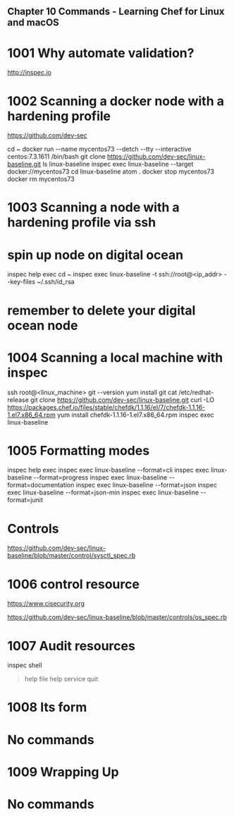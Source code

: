 Chapter 10 Commands - Learning Chef for Linux and macOS
-------------------------------------------------------

1001 Why automate validation?
=============================
http://inspec.io

1002 Scanning a docker node with a hardening profile
====================================================
https://github.com/dev-sec

cd ~
docker run --name mycentos73 --detch --tty --interactive centos:7.3.1611 /bin/bash
git clone https://github.com/dev-sec/linux-baseline.git
ls linux-baseline
inspec exec linux-baseline --target docker://mycentos73
cd linux-baseline
atom .
docker stop mycentos73
docker rm mycentos73


1003 Scanning a node with a hardening profile via ssh
=====================================================
# spin up node on digital ocean

inspec help exec
cd ~
inspec exec linux-baseline -t ssh://root@<ip_addr> --key-files ~/.ssh/id_rsa

# remember to delete your digital ocean node

1004 Scanning a local machine with inspec
=========================================
ssh root@<linux_machine>
git --version
yum install git
cat /etc/redhat-release
git clone https://github.com/dev-sec/linux-baseline.git
curl -LO https://packages.chef.io/files/stable/chefdk/1.1.16/el/7/chefdk-1.1.16-1.el7.x86_64.rpm
yum install chefdk-1.1.16-1.el7.x86_64.rpm
inspec exec linux-baseline

1005 Formatting modes
=====================
inspec help exec
inspec exec linux-baseline --format=cli
inspec exec linux-baseline --format=progress
inspec exec linux-baseline --format=documentation
inspec exec linux-baseline --format=json
inspec exec linux-baseline --format=json-min
inspec exec linux-baseline --format=junit

# Controls
https://github.com/dev-sec/linux-baseline/blob/master/control/sysctl_spec.rb

1006 control resource
=====================
https://www.cisecurity.org

https://github.com/dev-sec/linux-baseline/blob/master/controls/os_spec.rb

1007 Audit resources
====================
inspec shell
> help file
> help service
quit

1008 Its form
=============
# No commands

1009 Wrapping Up
================
# No commands
